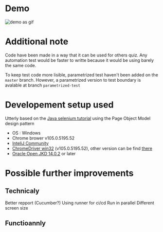 # Demo

![demo as gif]()

# Additional note

Code have been made in a way that it can be used for others quiz.
Any automation test would be faster to writte because it would be using barely the same code.

To keep test code more lisible, parametrized test haven't been added on the `master` branch. 
However, a parametrized version to test boundary is avalable at branch `parametrized-test`

# Developement setup used

Utterly based on the [Java selenium tutorial][1] using the Page Object Model design pattern

 - OS : Windows
 - Chrome brower v105.0.5195.52
 - [InteliJ Community][2]
 - [ChromeDriver win32][3] (v105.0.5195.52), other version can be find [there][4]
 - [Oracle Open JKD 14.0.2][5] or later

# Possible further improvements

## Technicaly

Better repport (Cucumber?)
Using runner for ci/cd
Run in parallel
Different screen size

## Functioannly 

[1]: https://testautomationu.applitools.com/selenium-webdriver-tutorial-java/ "Selenium tutorial by Test Automation University"
[2]: https://www.jetbrains.com/idea/download/ "IntilJ Download page"
[3]: https://chromedriver.storage.googleapis.com/index.html?path=105.0.5195.52/
[4]: https://chromedriver.chromium.org/downloads
[5]: https://jdk.java.net/archive/